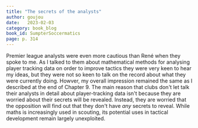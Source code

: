 ```yaml
---
title: "The secrets of the analysts"
author: goujou
date:   2023-02-03
category: book_blog
book_id: SumpterSoccermatics
page: p. 314
---
```

Premier league analysts were even more cautious than René when they spoke to me. As I talked to them about mathematical methods for analysing player tracking data on order to improve tactics they were very keen to hear my ideas, but they were not so keen to talk on the record about what they were currently doing. Howver, my overall impression remained the same as I described at the end of Chapter 9. The main reason that clubs don't let talk their analysts in detail about player-tracking data isn't because they are worried about their secrets will be revealed. Instead, they are worried that the opposition will find out that they don't have *any* secrets to reveal. While maths is increasingly used in scouting, its potential uses in tactical development remain largely unexploited.
